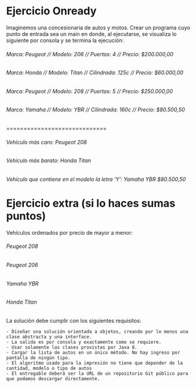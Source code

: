 Ejercicio Onready 
==========================

Imaginemos una concesionaria de autos y motos. Crear un programa cuyo punto de entrada sea un main en donde, al ejecutarse, se visualiza lo siguiente por consola y se termina la ejecución:

###### Marca: Peugeot // Modelo: 206 // Puertas: 4 // Precio: $200.000,00
###### Marca: Honda // Modelo: Titan // Cilindrada: 125c // Precio: $60.000,00
###### Marca: Peugeot // Modelo: 208 // Puertas: 5 // Precio: $250.000,00
###### Marca: Yamaha // Modelo: YBR // Cilindrada: 160c // Precio: $80.500,50

=============================

###### Vehículo más caro: Peugeot 208
###### Vehículo más barato: Honda Titan
###### Vehículo que contiene en el modelo la letra ‘Y’: Yamaha YBR $80.500,50

Ejercicio extra (si lo haces sumas puntos)
=============================
Vehículos ordenados por precio de mayor a menor:

###### Peugeot 208

###### Peugeot 206

###### Yamaha YBR

###### Honda Titan

La solución debe cumplir con los siguientes requisitos:
	
	- Diseñar una solución orientada a objetos, creando por lo menos una clase abstracta y una interface.
	- La salida es por consola y exactamente como se requiere.
	- Usar solamente las clases provistas por Java 8.
	- Cargar la lista de autos en un único método. No hay ingreso por pantalla de ningún tipo.
	- El algoritmo usado para la impresión no tiene que depender de la cantidad, modelo o tipo de autos
	- El entregable deberá ser la URL de un repositorio Git público para que podamos descargar directamente.
